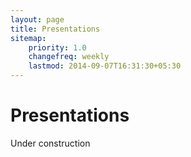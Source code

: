 ```yaml
---
layout: page
title: Presentations
sitemap:
    priority: 1.0
    changefreq: weekly
    lastmod: 2014-09-07T16:31:30+05:30
---
```

# Presentations
Under construction
